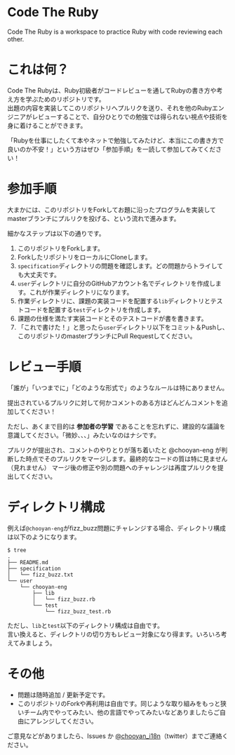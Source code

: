 # Code The Ruby

Code The Ruby is a workspace to practice Ruby with code reviewing each other.

# これは何？

Code The Rubyは、Ruby初級者がコードレビューを通してRubyの書き方や考え方を学ぶためのリポジトリです。  
出題の内容を実装してこのリポジトリへプルリクを送り、それを他のRubyエンジニアがレビューすることで、自分ひとりでの勉強では得られない視点や技術を身に着けることができます。  

「Rubyを仕事にしたくて本やネットで勉強してみたけど、本当にこの書き方で良いのか不安！」という方はぜひ「参加手順」を一読して参加してみてください！

# 参加手順

大まかには、このリポジトリをForkしてお題に沿ったプログラムを実装してmasterブランチにプルリクを投げる、という流れで進みます。

細かなステップは以下の通りです。

1. このリポジトリをForkします。
1. ForkしたリポジトリをローカルにCloneします。
1. `specification`ディレクトリの問題を確認します。どの問題からトライしても大丈夫です。
1. `user`ディレクトリに自分のGitHubアカウント名でディレクトリを作成します。これが作業ディレクトリになります。
1. 作業ディレクトリに、課題の実装コードを配置する`lib`ディレクトリとテストコードを配置する`test`ディレクトリを作成します。
1. 課題の仕様を満たす実装コードとそのテストコードが書を書きます。
1. 「これで書けた！」と思ったら`user`ディレクトリ以下をコミット＆Pushし、このリポジトリのmasterブランチにPull Requestしてください。

# レビュー手順

「誰が」「いつまでに」「どのような形式で」のようなルールは特にありません。

提出されているプルリクに対して何かコメントのある方はどんどんコメントを追加してください！

ただし、あくまで目的は __参加者の学習__ であることを忘れずに、建設的な議論を意識してください。「微妙、、、」みたいなのはナシです。

プルリクが提出され、コメントのやりとりが落ち着いたと @chooyan-eng が判断した時点でそのプルリクをマージします。最終的なコードの質は特に見ません（見れません）
マージ後の修正や別の問題へのチャレンジは再度プルリクを提出してください。

# ディレクトリ構成

例えば`@chooyan-eng`がfizz_buzz問題にチャレンジする場合、ディレクトリ構成は以下のようになります。

```
$ tree
.
├── README.md
├── specification
│   └── fizz_buzz.txt
└── user
    └── chooyan-eng
        ├── lib
        │   └── fizz_buzz.rb
        └── test
            └── fizz_buzz_test.rb
```

ただし、`lib`と`test`以下のディレクトリ構成は自由です。  
言い換えると、ディレクトリの切り方もレビュー対象になり得ます。いろいろ考えてみましょう。

# その他

* 問題は随時追加 / 更新予定です。
* このリポジトリのForkや再利用は自由です。同じような取り組みをもっと狭いチーム内でやってみたい、他の言語でやってみたいなどありましたらご自由にアレンジしてください。


ご意見などがありましたら、Issues か [@chooyan_i18n](https://www.twitter.com/chooyan_i18n)（twitter）までご連絡ください。
